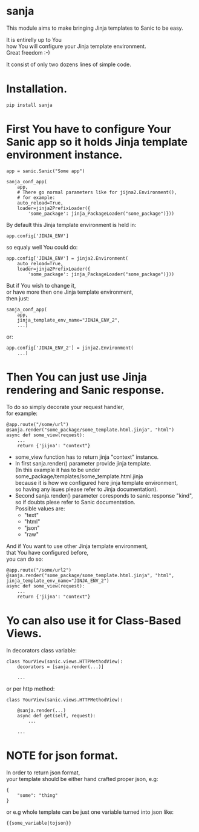 sanja
=====

This module aims to make bringing Jinja templates to Sanic to be easy.  

It is entirelly up to You  
how You will configure your Jinja template environment.  
Great freedom :-)  

It consist of only two dozens lines of simple code.  

# Installation.  

    pip install sanja  

# First You have to configure Your Sanic app so it holds Jinja template environment instance.  

    app = sanic.Sanic("Some app")  

    sanja_conf_app(  
        app,  
        # There go normal parameters like for jijna2.Environment(),  
        # for example:  
        auto_reload=True,  
        loader=jinja2PrefixLoader({  
            'some_package': jinja_PackageLoader("some_package")}))  

By default this Jinja template environment is held in:  

    app.config['JINJA_ENV']  

so equaly well You could do:  

    app.config['JINJA_ENV'] = jinja2.Environment(  
        auto_reload=True,  
        loader=jinja2PrefixLoader({  
            'some_package': jinja_PackageLoader("some_package")}))  

But if You wish to change it,  
or have more then one Jinja template environment,  
then just:  

    sanja_conf_app(  
        app,  
        jinja_template_env_name="JINJA_ENV_2",  
        ...)  

or:  

    app.config['JINJA_ENV_2'] = jinja2.Environment(  
        ...)  


# Then You can just use Jinja rendering and Sanic response.  

To do so simply decorate your request handler,  
for example:  

    @app.route("/some/url")  
    @sanja.render("some_package/some_template.html.jinja", "html")  
    async def some_view(request):  
        ...  
        return {'jijna': "context"}  

* some\_view function has to return jinja "context" instance.  
* In first sanja.render() parameter provide jinja template.  
  (In this example it has to be under  
      some\_package/templates/some_template.html.jinja  
  because it is how we configured here jinja template environment,  
  so having any isues please refer to Jinja documentation).  
* Second sanja.render() parameter coresponds to sanic.response "kind",  
  so if doubts plese refer to Sanic documentation.  
  Possible values are:  
  * "text"  
  * "html"  
  * "json"  
  * "raw"  

And if You want to use other Jinja template environment,  
that You have configured before,  
you can do so:  

    @app.route("/some/url2")  
    @sanja.render("some_package/some_template.html.jinja", "html", jinja_template_env_name="JINJA_ENV_2")  
    async def some_view(request):  
        ...  
        return {'jijna': "context"}  


# Yo can also use it for Class-Based Views.  

In decorators class variable:  

    class YourView(sanic.views.HTTPMethodView):  
        decorators = [sanja.render(...)]  
    
        ...  

or per http method:  

    class YourView(sanic.views.HTTPMethodView):  
    
        @sanja.render(...)  
        async def get(self, request):  
            ...  
    
        ...  

# NOTE for json format.  

In order to return json format,  
your template should be either hand crafted proper json, e.g:  

    {  
        "some": "thing"  
    }  

or e.g whole template can be just one variable turned into json like:  

    {{some_variable|tojson}}  
